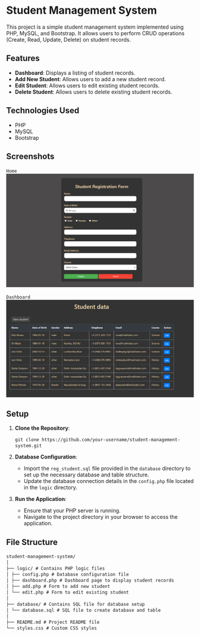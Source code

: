 # Student Management System

This project is a simple student management system implemented using PHP, MySQL, and Bootstrap. It allows users to perform CRUD operations (Create, Read, Update, Delete) on student records.

## Features

- **Dashboard**: Displays a listing of student records.
- **Add New Student**: Allows users to add a new student record.
- **Edit Student**: Allows users to edit existing student records.
- **Delete Student**: Allows users to delete existing student records.

## Technologies Used

- PHP
- MySQL
- Bootstrap

## Screenshots

``Home``
![Home](./img/home.png)

``Dashboard``
![Dashboard](./img/stud.png)



## Setup

1. **Clone the Repository**:

    ```
    git clone https://github.com/your-username/student-management-system.git
    ```

2. **Database Configuration**:

    - Import the `reg_student.sql` file provided in the `database` directory to set up the necessary database and table structure.
    - Update the database connection details in the `config.php` file located in the `logic` directory.

3. **Run the Application**:

    - Ensure that your PHP server is running.
    - Navigate to the project directory in your browser to access the application.

## File Structure
```markdwon
student-management-system/
│
├── logic/ # Contains PHP logic files
│ ├── config.php # Database configuration file
│ ├── dashboard.php # Dashboard page to display student records
│ ├── add.php # Form to add new student
│ └── edit.php # Form to edit existing student
│
├── database/ # Contains SQL file for database setup
│ └── database.sql # SQL file to create database and table
│
├── README.md # Project README file
└── styles.css # Custom CSS styles
```


